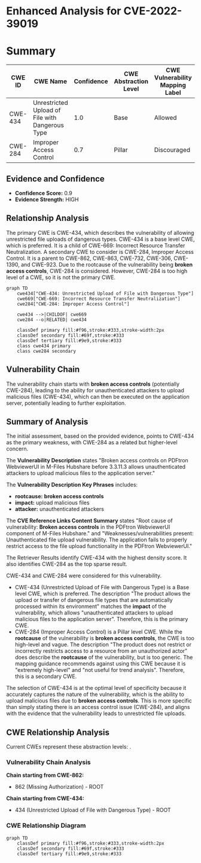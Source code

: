 # Enhanced Analysis for CVE-2022-39019

# Summary
| CWE ID | CWE Name | Confidence | CWE Abstraction Level | CWE Vulnerability Mapping Label | CWE-Vulnerability Mapping Notes |
|---|---|---|---|---|---|
| CWE-434 | Unrestricted Upload of File with Dangerous Type | 1.0 | Base | Allowed | Primary CWE |
| CWE-284 | Improper Access Control | 0.7 | Pillar | Discouraged | Secondary Candidate |

## Evidence and Confidence

*   **Confidence Score:** 0.9
*   **Evidence Strength:** HIGH

## Relationship Analysis
The primary CWE is CWE-434, which describes the vulnerability of allowing unrestricted file uploads of dangerous types. CWE-434 is a base level CWE, which is preferred. It is a child of CWE-669: Incorrect Resource Transfer Neutralization. A secondary CWE to consider is CWE-284, Improper Access Control. It is a parent to CWE-862, CWE-863, CWE-732, CWE-306, CWE-1390, and CWE-923. Due to the rootcause of the vulnerability being **broken access controls**, CWE-284 is considered. However, CWE-284 is too high level of a CWE, so it is not the primary CWE.

```mermaid
graph TD
    cwe434["CWE-434: Unrestricted Upload of File with Dangerous Type"]
    cwe669["CWE-669: Incorrect Resource Transfer Neutralization"]
    cwe284["CWE-284: Improper Access Control"]

    cwe434 -->|CHILDOF| cwe669
    cwe284 --o|RELATED| cwe434

    classDef primary fill:#f96,stroke:#333,stroke-width:2px
    classDef secondary fill:#69f,stroke:#333
    classDef tertiary fill:#9e9,stroke:#333
    class cwe434 primary
    class cwe284 secondary
```

## Vulnerability Chain
The vulnerability chain starts with **broken access controls** (potentially CWE-284), leading to the ability for unauthenticated attackers to upload malicious files (CWE-434), which can then be executed on the application server, potentially leading to further exploitation.

## Summary of Analysis
The initial assessment, based on the provided evidence, points to CWE-434 as the primary weakness, with CWE-284 as a related but higher-level concern.

The **Vulnerability Description** states "Broken access controls on PDFtron WebviewerUI in M-Files Hubshare before 3.3.11.3 allows unauthenticated attackers to upload malicious files to the application server."

The **Vulnerability Description Key Phrases** includes:
- **rootcause:** **broken access controls**
- **impact:** upload malicious files
- **attacker:** unauthenticated attackers

The **CVE Reference Links Content Summary** states "Root cause of vulnerability: **Broken access controls** in the PDFtron WebviewerUI component of M-Files Hubshare." and "Weaknesses/vulnerabilities present: Unauthenticated file upload vulnerability. The application fails to properly restrict access to the file upload functionality in the PDFtron WebviewerUI."

The Retriever Results identify CWE-434 with the highest density score. It also identifies CWE-284 as the top sparse result.

CWE-434 and CWE-284 were considered for this vulnerability.
- CWE-434 (Unrestricted Upload of File with Dangerous Type) is a Base level CWE, which is preferred. The description "The product allows the upload or transfer of dangerous file types that are automatically processed within its environment" matches the **impact** of the vulnerability, which allows "unauthenticated attackers to upload malicious files to the application server". Therefore, this is the primary CWE.
- CWE-284 (Improper Access Control) is a Pillar level CWE. While the **rootcause** of the vulnerability is **broken access controls**, the CWE is too high-level and vague. The description "The product does not restrict or incorrectly restricts access to a resource from an unauthorized actor" does describe the **rootcause** of the vulnerability, but is too generic. The mapping guidance recommends against using this CWE because it is "extremely high-level" and "not useful for trend analysis". Therefore, this is a secondary CWE.

The selection of CWE-434 is at the optimal level of specificity because it accurately captures the nature of the vulnerability, which is the ability to upload malicious files due to **broken access controls**. This is more specific than simply stating there is an access control issue (CWE-284), and aligns with the evidence that the vulnerability leads to unrestricted file uploads.


## CWE Relationship Analysis

Current CWEs represent these abstraction levels: .


### Vulnerability Chain Analysis

**Chain starting from CWE-862:**
- 862 (Missing Authorization) - ROOT


**Chain starting from CWE-434:**
- 434 (Unrestricted Upload of File with Dangerous Type) - ROOT



### CWE Relationship Diagram

```mermaid
graph TD
    classDef primary fill:#f96,stroke:#333,stroke-width:2px
    classDef secondary fill:#69f,stroke:#333
    classDef tertiary fill:#9e9,stroke:#333
```